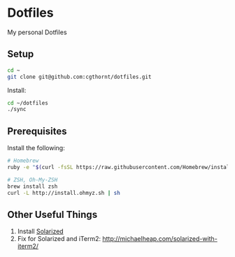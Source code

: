 Dotfiles
========
My personal Dotfiles

## Setup

```sh
cd ~
git clone git@github.com:cgthornt/dotfiles.git
```

Install:

```sh
cd ~/dotfiles
./sync
```

## Prerequisites
Install the following:

```sh
# Homebrew
ruby -e "$(curl -fsSL https://raw.githubusercontent.com/Homebrew/install/master/install)"

# ZSH, Oh-My-ZSH
brew install zsh
curl -L http://install.ohmyz.sh | sh
```

## Other Useful Things

1. Install [Solarized](http://ethanschoonover.com/solarized)
2. Fix for Solarized and iTerm2: http://michaelheap.com/solarized-with-iterm2/


